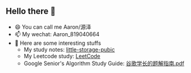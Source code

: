 ## Hello there 👋

- 😄 You can call me Aaron/源泽
- 📫 My wechat: Aaron_819040664
- 🔭 Here are some interesting stuffs
  - My study notes: [little-storage-pubic](https://github.com/AaronPhantomhive/little-storage-pubic)
  - My Leetcode study: [LeetCode](https://github.com/AaronPhantomhive/LeetCode)
  - Google Senior's Algorithm Study Guide: [谷歌学长的题解指南.pdf](https://github.com/AaronPhantomhive/LeetCode/blob/master/%E8%B0%B7%E6%AD%8C%E5%AD%A6%E9%95%BF%E7%9A%84%E9%A2%98%E8%A7%A3%E6%8C%87%E5%8D%97.pdf)

<!--
**AaronPhantomhive/AaronPhantomhive** is a ✨ _special_ ✨ repository because its `README.md` (this file) appears on your GitHub profile.

Here are some ideas to get you started:

- 🔭 I’m currently working on ...
- 🌱 I’m currently learning ...
- 👯 I’m looking to collaborate on ...
- 🤔 I’m looking for help with ...
- 💬 Ask me about ...
- 📫 How to reach me: ...
- 😄 Pronouns: ...
- ⚡ Fun fact: ...
-->
